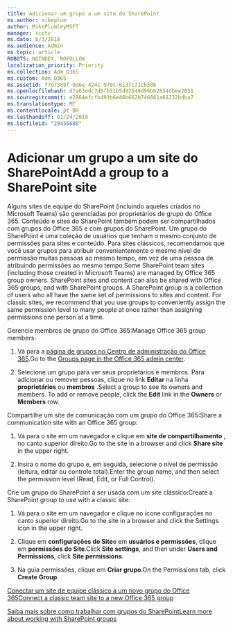 ```yaml
---
title: Adicionar um grupo a um site do SharePoint
ms.author: mikeplum
author: MikePlumleyMSFT
manager: scotv
ms.date: 8/3/2018
ms.audience: Admin
ms.topic: article
ROBOTS: NOINDEX, NOFOLLOW
localization_priority: Priority
ms.collection: Adm_O365
ms.custom: Adm_O365
ms.assetid: f7d730bf-0d6e-424c-970c-6137c71cb50b
ms.openlocfilehash: d7a63edc7d5fb51b5d92549d96b62854dbee2031
ms.sourcegitcommit: e2864efcfb493b6e46b662b746661a61232bdba7
ms.translationtype: MT
ms.contentlocale: pt-BR
ms.lasthandoff: 01/24/2019
ms.locfileid: "29456688"
---
```

# <a name="add-a-group-to-a-sharepoint-site"></a><span data-ttu-id="c8aba-102">Adicionar um grupo a um site do SharePoint</span><span class="sxs-lookup"><span data-stu-id="c8aba-102">Add a group to a SharePoint site</span></span>

<span data-ttu-id="c8aba-p101">Alguns sites de equipe do SharePoint (incluindo aqueles criados no Microsoft Teams) são gerenciadas por proprietários de grupo do Office 365. Conteúdo e sites do SharePoint também podem ser compartilhados com grupos do Office 365 e com grupos do SharePoint. Um grupo do SharePoint é uma coleção de usuários que tenham o mesmo conjunto de permissões para sites e conteúdo. Para sites clássicos, recomendamos que você usar grupos para atribuir convenientemente o mesmo nível de permissão muitas pessoas ao mesmo tempo, em vez de uma pessoa de atribuindo permissões ao mesmo tempo.</span><span class="sxs-lookup"><span data-stu-id="c8aba-p101">Some SharePoint team sites (including those created in Microsoft Teams) are managed by Office 365 group owners. SharePoint sites and content can also be shared with Office 365 groups, and with SharePoint groups. A SharePoint group is a collection of users who all have the same set of permissions to sites and content. For classic sites, we recommend that you use groups to conveniently assign the same permission level to many people at once rather than assigning permissions one person at a time.</span></span>
  
<span data-ttu-id="c8aba-107">Gerencie membros de grupo do Office 365:</span><span class="sxs-lookup"><span data-stu-id="c8aba-107">Manage Office 365 group members:</span></span>
  
1. <span data-ttu-id="c8aba-108">Vá para a [página de grupos no Centro de administração do Office 365](https://portal.office.com/adminportal/home#/groups).</span><span class="sxs-lookup"><span data-stu-id="c8aba-108">Go to the [Groups page in the Office 365 admin center](https://portal.office.com/adminportal/home#/groups).</span></span>
    
2. <span data-ttu-id="c8aba-p102">Selecione um grupo para ver seus proprietários e membros. Para adicionar ou remover pessoas, clique no link **Editar** na linha **proprietários** ou **membros** .</span><span class="sxs-lookup"><span data-stu-id="c8aba-p102">Select a group to see its owners and members. To add or remove people, click the **Edit** link in the **Owners** or **Members** row.</span></span> 
    
<span data-ttu-id="c8aba-111">Compartilhe um site de comunicação com um grupo do Office 365:</span><span class="sxs-lookup"><span data-stu-id="c8aba-111">Share a communication site with an Office 365 group:</span></span>
  
1. <span data-ttu-id="c8aba-112">Vá para o site em um navegador e clique em **site de compartilhamento** , no canto superior direito.</span><span class="sxs-lookup"><span data-stu-id="c8aba-112">Go to the site in a browser and click **Share site** in the upper right.</span></span> 
    
2. <span data-ttu-id="c8aba-113">Insira o nome do grupo e, em seguida, selecione o nível de permissão (leitura, editar ou controle total).</span><span class="sxs-lookup"><span data-stu-id="c8aba-113">Enter the group name, and then select the permission level (Read, Edit, or Full Control).</span></span>
    
<span data-ttu-id="c8aba-114">Crie um grupo do SharePoint a ser usada com um site clássico:</span><span class="sxs-lookup"><span data-stu-id="c8aba-114">Create a SharePoint group to use with a classic site:</span></span>
  
1. <span data-ttu-id="c8aba-115">Vá para o site em um navegador e clique no ícone configurações no canto superior direito.</span><span class="sxs-lookup"><span data-stu-id="c8aba-115">Go to the site in a browser and click the Settings icon in the upper right.</span></span>
    
2. <span data-ttu-id="c8aba-116">Clique em **configurações do Site**e em **usuários e permissões**, clique em **permissões do Site**.</span><span class="sxs-lookup"><span data-stu-id="c8aba-116">Click **Site settings**, and then under **Users and Permissions**, click **Site permissions**.</span></span>
    
3. <span data-ttu-id="c8aba-117">Na guia permissões, clique em **Criar grupo**.</span><span class="sxs-lookup"><span data-stu-id="c8aba-117">On the Permissions tab, click **Create Group**.</span></span>
    
[<span data-ttu-id="c8aba-118">Conectar um site de equipe clássico a um novo grupo do Office 365</span><span class="sxs-lookup"><span data-stu-id="c8aba-118">Connect a classic team site to a new Office 365 group</span></span>](https://go.microsoft.com/fwlink/?linkid=2008654)
  
[<span data-ttu-id="c8aba-119">Saiba mais sobre como trabalhar com grupos do SharePoint</span><span class="sxs-lookup"><span data-stu-id="c8aba-119">Learn more about working with SharePoint groups</span></span>](https://go.microsoft.com/fwlink/?linkid=874658)
  

